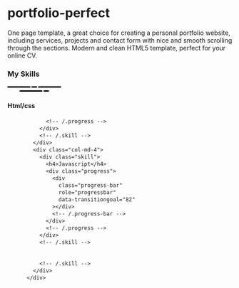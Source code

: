 # portfolio-perfect

One page template, a great choice for creating a personal portfolio website, including services, projects and contact form with nice and smooth scrolling through the sections. Modern and clean HTML5 template, perfect for your online CV.

 <div class="text-center">
            <h3>My Skills</h3>
            <img src="assets/img/lines.svg" class="img-lines" alt="lines" />
          </div>
          <div class="row">
            <div class="col-md-4">
              <div class="skill">
                <h4>Html/css</h4>
                <div class="progress">
                  <div
                    class="progress-bar"
                    role="progressbar"
                    data-transitiongoal="100"
                  ></div>
                  <!-- /.progress-bar -->
                </div>
                <!-- /.progress -->
              </div>
              <!-- /.skill -->
              
                <!-- /.progress -->
              </div>
              <!-- /.skill -->
            </div>
            <div class="col-md-4">
              <div class="skill">
                <h4>Javascript</h4>
                <div class="progress">
                  <div
                    class="progress-bar"
                    role="progressbar"
                    data-transitiongoal="82"
                  ></div>
                  <!-- /.progress-bar -->
                </div>
                <!-- /.progress -->
              </div>
              <!-- /.skill -->
              
            
              <!-- /.skill -->
            </div>
          </div>
